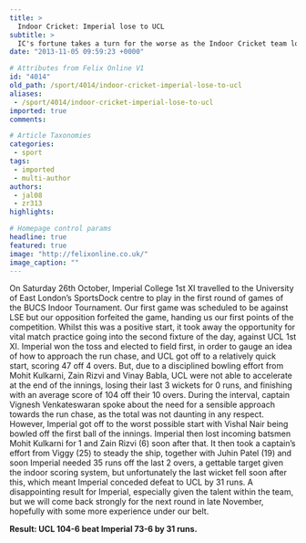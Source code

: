 ```yaml
---
title: >
  Indoor Cricket: Imperial lose to UCL
subtitle: >
  IC's fortune takes a turn for the worse as the Indoor Cricket team loses gallantly to UCL
date: "2013-11-05 09:59:23 +0000"

# Attributes from Felix Online V1
id: "4014"
old_path: /sport/4014/indoor-cricket-imperial-lose-to-ucl
aliases:
 - /sport/4014/indoor-cricket-imperial-lose-to-ucl
imported: true
comments:

# Article Taxonomies
categories:
 - sport
tags:
 - imported
 - multi-author
authors:
 - jal08
 - zr313
highlights:

# Homepage control params
headline: true
featured: true
image: "http://felixonline.co.uk/"
image_caption: ""
---
```


On Saturday 26th October, Imperial College 1st XI travelled to the University of East London’s SportsDock centre to play in the first round of games of the BUCS Indoor Tournament. Our first game was scheduled to be against LSE but our opposition forfeited the game, handing us our first points of the competition. Whilst this was a positive start, it took away the opportunity for vital match practice going into the second fixture of the day, against UCL 1st XI.
 Imperial won the toss and elected to field first, in order to gauge an idea of how to approach the run chase, and UCL got off to a relatively quick start, scoring 47 off 4 overs. But, due to a disciplined bowling effort from Mohit Kulkarni, Zain Rizvi and Vinay Babla, UCL were not able to accelerate at the end of the innings, losing their last 3 wickets for 0 runs, and finishing with an average score of 104 off their 10 overs.
 During the interval, captain Vignesh Venkateswaran spoke about the need for a sensible approach towards the run chase, as the total was not daunting in any respect. However, Imperial got off to the worst possible start with Vishal Nair being bowled off the first ball of the innings. Imperial then lost incoming batsmen Mohit Kulkarni for 1 and Zain Rizvi (6) soon after that. It then took a captain’s effort from Viggy (25) to steady the ship, together with Juhin Patel (19) and soon Imperial needed 35 runs off the last 2 overs, a gettable target given the indoor scoring system, but unfortunately the last wicket fell soon after this, which meant Imperial conceded defeat to UCL by 31 runs. A disappointing result for Imperial, especially given the talent within the team, but we will come back strongly for the next round in late November, hopefully with some more experience under our belt.

__Result:
 UCL 104-6 beat Imperial 73-6 by 31 runs.__
